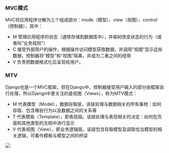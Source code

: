 ### MVC模式
MVC将应用程序分解为三个组成部分：mode（模型）、view（视图）、control（控制器），其中：
- M 管理应用程序的状态（通常存储到数据库中），并榆树改变状态的行为（或者叫“业务规则”）
- C 接受外部用户的操作，根据操作访问模型获取数据，并调用“视图”显示这些数据，控制器将“模型”和“视图”隔离，并成为二者之间的纽带
- V 负责把数据格式化后呈现给用户。

### MTV
Django也是一个MVC框架，但在Django中，控制器接受用户输入的部分由框架自行处理，所以Django中更关注的是视图（Views），称为MTV模式：
- M 代表模型（Model），数据存取层，该层处理与数据相关的所有事物：如何存取、包含哪些行为以及数据之间的关系等
- T 代表模板（Template），即表现层。该层处理与表现相关的决定：如何在页面和其他类型的文档中进行显示
- V 代表视图（View），即业务逻辑层。该层包含存取模型及调取恰当模型的相关逻辑，可看作模板与模型之间的桥梁

![](http://i1.piimg.com/567571/c3666dcb04bd7101.jpg)
